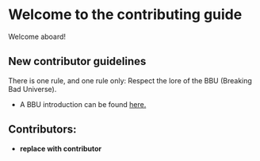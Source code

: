 # Welcome to the contributing guide
Welcome aboard!

## New contributor guidelines
There is one rule, and one rule only: Respect the lore of the BBU (Breaking Bad Universe). 
  * A BBU introduction can be found [here.](https://youtu.be/8dckaa1vhQw)

## Contributors:
  * **replace with contributor**
